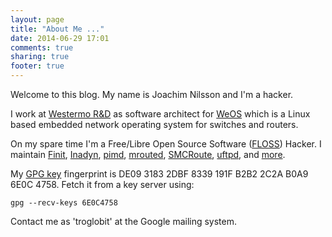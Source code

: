 ```yaml
---
layout: page
title: "About Me ..."
date: 2014-06-29 17:01
comments: true
sharing: true
footer: true
---
```


Welcome to this blog.  My name is Joachim Nilsson and I'm a hacker.

I work at [Westermo R&D](http://www.westermo.com) as software
architect for
[WeOS](http://www.westermo.com/web/web_en_idc_com.nsf/AllDocuments/C150620BD472E363C12579AB0026B08D)
which is a Linux based embedded network operating system for switches
and routers.

On my spare time I'm a Free/Libre Open Source Software
([FLOSS](http://en.wikipedia.org/wiki/Free_and_open-source_software))
Hacker.  I maintain [Finit](/finit.html), [Inadyn](/inadyn.html),
[pimd](/pimd.html), [mrouted](/mrouted.html),
[SMCRoute](/smcroute.html), [uftpd](/uftpd.html), and
[more](http://github.com/troglobit/).

My
[GPG key](http://pgp.mit.edu:11371/pks/lookup?op=get&search=0x6E0C4758)
fingerprint is DE09 3183 2DBF 8339 191F B2B2 2C2A B0A9 6E0C 4758.
Fetch it from a key server using:

    gpg --recv-keys 6E0C4758

Contact me as 'troglobit' at the Google mailing system.
